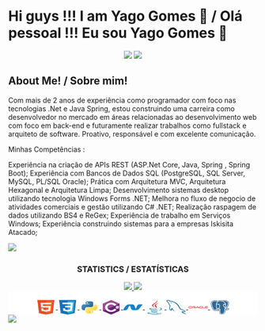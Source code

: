 # Hi guys !!! I am Yago Gomes 🤘 /  Olá pessoal !!! Eu sou Yago Gomes 🤘 

<div align="center">
 <a href="https://www.instagram.com/yago_ygs/" target="_blank"><img src="https://img.shields.io/badge/-Instagram-%23E4405F?style=for-the-badge&logo=instagram&logoColor=white" target="_blank"></a>
 <a href="https://www.linkedin.com/in/yago-gomes-da-silva-b6a46221b/" target="_blank"><img src="https://img.shields.io/badge/-LinkedIn-%230077B5?style=for-the-badge&logo=linkedin&logoColor=white" target="_blank"></a> 
</div>

## About Me! / Sobre mim!

Com mais de 2 anos de experiência como programador com foco nas tecnologias .Net e Java Spring, estou construindo uma carreira como desenvolvedor no mercado em áreas relacionadas ao desenvolvimento web com foco em back-end e futuramente realizar trabalhos como fullstack e arquiteto de software. Proativo, responsável e com excelente comunicação.

Minhas Competências :

Experiência na criação de APIs REST (ASP.Net Core, Java, Spring , Spring Boot);
Experiência com Bancos de Dados SQL (PostgreSQL, SQL Server, MySQL, PL/SQL Oracle);
Prática com Arquitetura MVC, Arquitetura Hexagonal e Arquitetura Limpa;
Desenvolvimento sistemas desktop utilizando tecnologia Windows Forms .NET;
Melhora no fluxo de negocio de atividades comerciais e gestão utilizando C# .NET;
Realização raspagem de dados utilizando BS4 e ReGex;
Experiência de trabalho em Serviços Windows;
Experiência  construindo sistemas para a empresas Iskisita Atacado; 

<img src="https://user-images.githubusercontent.com/73097560/115834477-dbab4500-a447-11eb-908a-139a6edaec5c.gif">
<h3 align="center">STATISTICS / ESTATÍSTICAS</h3>
<div align="center">
  <a href="https://github.com/YagoGomesDaSilva">
  <img height="200em" src="https://github-readme-stats.vercel.app/api?username=YagoGomesDaSilva&show_icons=true&theme=midnight-purple&include_all_commits=true&count_private=true"/>
  <img height="200em" src="https://github-readme-stats.vercel.app/api/top-langs/?username=YagoGomesDaSilva&layout=compact&langs_count=7&theme=midnight-purple"/>
</div>
<div align="center" style="display: inline_block; background-color: white;"><br>
  <img align="center" alt="HTML" height="30" width="40" src="https://raw.githubusercontent.com/devicons/devicon/master/icons/html5/html5-original.svg">
  <img align="center" alt="CSS" height="30" width="40" src="https://raw.githubusercontent.com/devicons/devicon/master/icons/css3/css3-original.svg">
  <img align="center" alt="Python" height="30" width="40" src="https://raw.githubusercontent.com/devicons/devicon/master/icons/python/python-original.svg">
  <img align="center" alt="Csharp" height="30" width="40" src="https://github.com/devicons/devicon/blob/master/icons/csharp/csharp-original.svg">
  <img align="center" alt=".Net" height="30" width="40" src="https://github.com/devicons/devicon/blob/master/icons/dot-net/dot-net-plain.svg">
  <img align="center" alt="Java" height="30" width="40" src="https://github.com/devicons/devicon/blob/master/icons/java/java-original.svg">
  <img align="center" alt="Mysql" height="30" width="40" src="https://github.com/devicons/devicon/blob/master/icons/mysql/mysql-original.svg">
  <img align="center" alt="Oracle" height="30" width="40" src="https://github.com/devicons/devicon/blob/master/icons/oracle/oracle-original.svg">
  <img align="center" alt="Postgresql" height="30" width="40" src="https://github.com/devicons/devicon/blob/master/icons/postgresql/postgresql-plain.svg">
</div>
<img src="https://user-images.githubusercontent.com/73097560/115834477-dbab4500-a447-11eb-908a-139a6edaec5c.gif">
 
